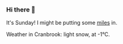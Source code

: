 ### Hi there :wave:

It's Sunday! I might be putting some [miles](https://www.strava.com/athletes/889963) in.

Weather in Cranbrook: light snow, at -1°C.

